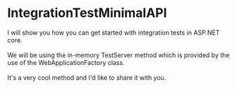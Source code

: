 # IntegrationTestMinimalAPI
 I will show you how you can get started with integration tests in ASP.NET core. <br></br>
 We will be using the in-memory TestServer method which is provided by the use of the WebApplicationFactory class. <br></br>
 It's a very cool method and I'd like to share it with you.
